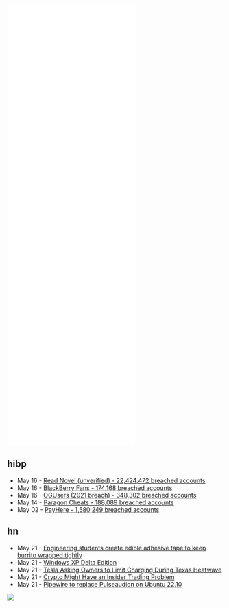 ![Metrics](https://raw.githubusercontent.com/phixion/phixion/master/metrics.svg)

## hibp

<!--
for https://github.com/phixion/phixion/blob/main/.github/workflows/feeds.yml
-->
<!--START_SECTION:haveibeenpwnd-->
- May 16 - [Read Novel (unverified) - 22,424,472 breached accounts](https://haveibeenpwned.com/PwnedWebsites#ReadNovel)
- May 16 - [BlackBerry Fans - 174,168 breached accounts](https://haveibeenpwned.com/PwnedWebsites#BlackBerryFans)
- May 16 - [OGUsers (2021 breach) - 348,302 breached accounts](https://haveibeenpwned.com/PwnedWebsites#OGUsers2021)
- May 14 - [Paragon Cheats - 188,089 breached accounts](https://haveibeenpwned.com/PwnedWebsites#ParagonCheats)
- May 02 - [PayHere - 1,580,249 breached accounts](https://haveibeenpwned.com/PwnedWebsites#PayHere)
<!--END_SECTION:haveibeenpwnd-->

## hn

<!--
for https://github.com/phixion/phixion/blob/main/.github/workflows/feeds.yml
-->
<!--START_SECTION:hn-->
- May 21 - [Engineering students create edible adhesive tape to keep burrito wrapped tightly](https://boingboing.net/2022/05/16/engineering-students-create-edible-adhesive-tape-to-keep-your-burrito-wrapped-tightly.html)
- May 21 - [Windows XP Delta Edition](https://xpdelta.weebly.com/)
- May 21 - [Tesla Asking Owners to Limit Charging During Texas Heatwave](https://www.thedrive.com/news/tesla-asks-texan-owners-to-limit-charging-due-to-heat-wave)
- May 21 - [Crypto Might Have an Insider Trading Problem](https://www.wsj.com/articles/crypto-might-have-an-insider-trading-problem-11653084398)
- May 21 - [Pipewire to replace Pulseaudion on Ubuntu 22.10](https://discourse.ubuntu.com/t/pipewire-as-a-replacement-for-pulseaudio/28489)
<!--END_SECTION:hn-->

<!--
for https://yhype.me
-->
![](https://hit.yhype.me/github/profile?user_id=13013670)
